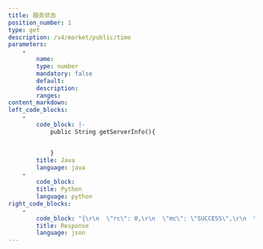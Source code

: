 ```yaml
---
title: 服务状态
position_number: 1
type: get 
description: /v4/market/public/time
parameters:
    -
        name:
        type: number
        mandatory: false
        default:
        description:
        ranges:
content_markdown:
left_code_blocks:
    -
        code_block: |-
            public String getServerInfo(){


            }
        title: Java
        language: java
    -
        code_block:
        title: Python
        language: python
right_code_blocks:
    -
        code_block: "{\r\n  \"rc\": 0,\r\n  \"mc\": \"SUCCESS\",\r\n  \"ma\": [],\r\n  \"result\": {\r\n    \"serverTime\": 1662435658062  //服务器时间\r\n  }\r\n}"
        title: Response
        language: json
---
```

